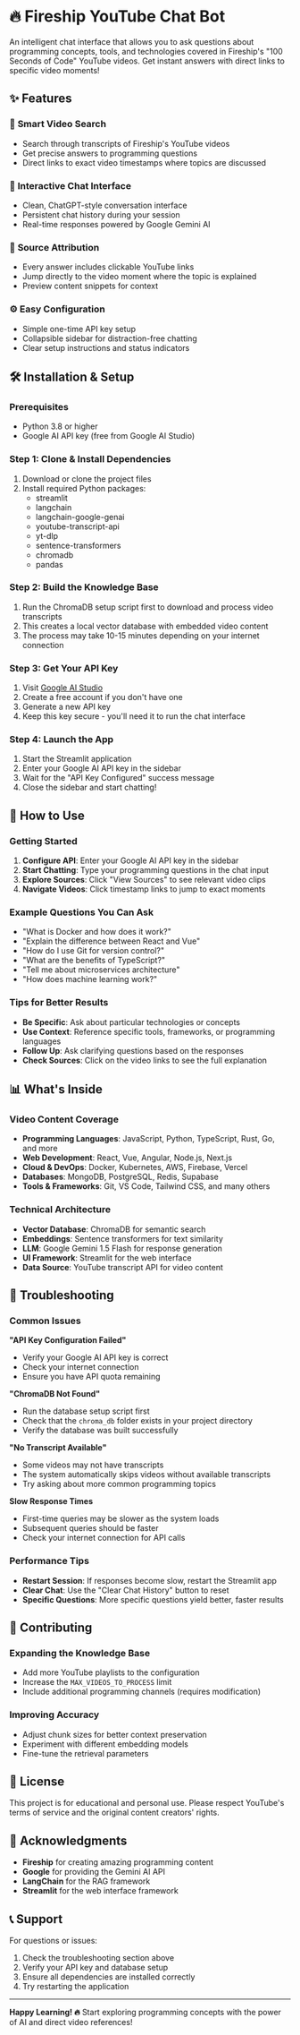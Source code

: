 # 🔥 Fireship YouTube Chat Bot

An intelligent chat interface that allows you to ask questions about programming concepts, tools, and technologies covered in Fireship's "100 Seconds of Code" YouTube videos. Get instant answers with direct links to specific video moments!

## ✨ Features

### 🎯 **Smart Video Search**
- Search through transcripts of Fireship's YouTube videos
- Get precise answers to programming questions
- Direct links to exact video timestamps where topics are discussed

### 💬 **Interactive Chat Interface**
- Clean, ChatGPT-style conversation interface
- Persistent chat history during your session
- Real-time responses powered by Google Gemini AI

### 🔗 **Source Attribution**
- Every answer includes clickable YouTube links
- Jump directly to the video moment where the topic is explained
- Preview content snippets for context

### ⚙️ **Easy Configuration**
- Simple one-time API key setup
- Collapsible sidebar for distraction-free chatting
- Clear setup instructions and status indicators

## 🛠️ Installation & Setup

### Prerequisites
- Python 3.8 or higher
- Google AI API key (free from Google AI Studio)

### Step 1: Clone & Install Dependencies
1. Download or clone the project files
2. Install required Python packages:
   - streamlit
   - langchain
   - langchain-google-genai
   - youtube-transcript-api
   - yt-dlp
   - sentence-transformers
   - chromadb
   - pandas

### Step 2: Build the Knowledge Base
1. Run the ChromaDB setup script first to download and process video transcripts
2. This creates a local vector database with embedded video content
3. The process may take 10-15 minutes depending on your internet connection

### Step 3: Get Your API Key
1. Visit [Google AI Studio](https://makersuite.google.com/app/apikey)
2. Create a free account if you don't have one
3. Generate a new API key
4. Keep this key secure - you'll need it to run the chat interface

### Step 4: Launch the App
1. Start the Streamlit application
2. Enter your Google AI API key in the sidebar
3. Wait for the "API Key Configured" success message
4. Close the sidebar and start chatting!

## 🚀 How to Use

### Getting Started
1. **Configure API**: Enter your Google AI API key in the sidebar
2. **Start Chatting**: Type your programming questions in the chat input
3. **Explore Sources**: Click "View Sources" to see relevant video clips
4. **Navigate Videos**: Click timestamp links to jump to exact moments

### Example Questions You Can Ask
- "What is Docker and how does it work?"
- "Explain the difference between React and Vue"
- "How do I use Git for version control?"
- "What are the benefits of TypeScript?"
- "Tell me about microservices architecture"
- "How does machine learning work?"

### Tips for Better Results
- **Be Specific**: Ask about particular technologies or concepts
- **Use Context**: Reference specific tools, frameworks, or programming languages
- **Follow Up**: Ask clarifying questions based on the responses
- **Check Sources**: Click on the video links to see the full explanation

## 📊 What's Inside

### Video Content Coverage
- **Programming Languages**: JavaScript, Python, TypeScript, Rust, Go, and more
- **Web Development**: React, Vue, Angular, Node.js, Next.js
- **Cloud & DevOps**: Docker, Kubernetes, AWS, Firebase, Vercel
- **Databases**: MongoDB, PostgreSQL, Redis, Supabase
- **Tools & Frameworks**: Git, VS Code, Tailwind CSS, and many others

### Technical Architecture
- **Vector Database**: ChromaDB for semantic search
- **Embeddings**: Sentence transformers for text similarity
- **LLM**: Google Gemini 1.5 Flash for response generation
- **UI Framework**: Streamlit for the web interface
- **Data Source**: YouTube transcript API for video content

## 🔧 Troubleshooting

### Common Issues

**"API Key Configuration Failed"**
- Verify your Google AI API key is correct
- Check your internet connection
- Ensure you have API quota remaining

**"ChromaDB Not Found"**
- Run the database setup script first
- Check that the `chroma_db` folder exists in your project directory
- Verify the database was built successfully

**"No Transcript Available"**
- Some videos may not have transcripts
- The system automatically skips videos without available transcripts
- Try asking about more common programming topics

**Slow Response Times**
- First-time queries may be slower as the system loads
- Subsequent queries should be faster
- Check your internet connection for API calls

### Performance Tips
- **Restart Session**: If responses become slow, restart the Streamlit app
- **Clear Chat**: Use the "Clear Chat History" button to reset
- **Specific Questions**: More specific questions yield better, faster results

## 🤝 Contributing

### Expanding the Knowledge Base
- Add more YouTube playlists to the configuration
- Increase the `MAX_VIDEOS_TO_PROCESS` limit
- Include additional programming channels (requires modification)

### Improving Accuracy
- Adjust chunk sizes for better context preservation
- Experiment with different embedding models
- Fine-tune the retrieval parameters

## 📄 License

This project is for educational and personal use. Please respect YouTube's terms of service and the original content creators' rights.

## 🙏 Acknowledgments

- **Fireship** for creating amazing programming content
- **Google** for providing the Gemini AI API
- **LangChain** for the RAG framework
- **Streamlit** for the web interface framework

## 📞 Support

For questions or issues:
1. Check the troubleshooting section above
2. Verify your API key and database setup
3. Ensure all dependencies are installed correctly
4. Try restarting the application

---

**Happy Learning! 🔥** Start exploring programming concepts with the power of AI and direct video references!
